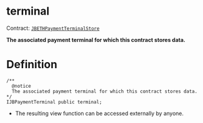 # terminal

Contract: [`JBETHPaymentTerminalStore`](../)​‌

**The associated payment terminal for which this contract stores data.**

# Definition

```solidity
/** 
  @notice
  The associated payment terminal for which this contract stores data.
*/
IJBPaymentTerminal public terminal;
```

* The resulting view function can be accessed externally by anyone.
